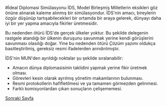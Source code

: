 #İdeal Diplomasi Simülasyonu
İDS, Model Birleşmiş Milletlerin eksikleri göz önüne alınarak kaleme alınmış bir simülasyondur. İDS'nin amacı,
bireylerin özgür düşünüp tartışabilecekleri bir ortamda bir araya gelerek, dünyayı daha iyi bir yer yapma amacıyla
fikirler üretmesidir.

Bu nedenden ötürü İDS'de gerçek ülkeler yoktur. Bu şekilde delegenin rastgele atandığı bir ülkenin duruşunu savunmak yerine kendi
görüşlerini savunması olasılığı doğar. Yine bu nedenden ötürü *Çözüm* yazımı oldukça basitleştirilmiş, gereksiz resmi ifadelerden
arındırılmıştır.

İDS'nin MUN'den ayrıldığı noktalar şu şekilde sıralanabilir:

* Amacın dünya diplomasisinin taklidini yapmak yerine fikir üretmek olması.
* Görevleri kesin olarak ayrılmış yönetim makamlarının bulunması.
* Resmi protokollerin hafifletilmesi ve ya tamamen görmezden gelinmesi.
* Farklı komisyonlardan çıkan sonuçların çelişememesi.

[Sonraki Sayfa](https://github.com/IdealDiplomacySimulation/IdealDiplomacySimulation/blob/master/docs_tr/magistralar_ve_y%C3%B6netim.md)
